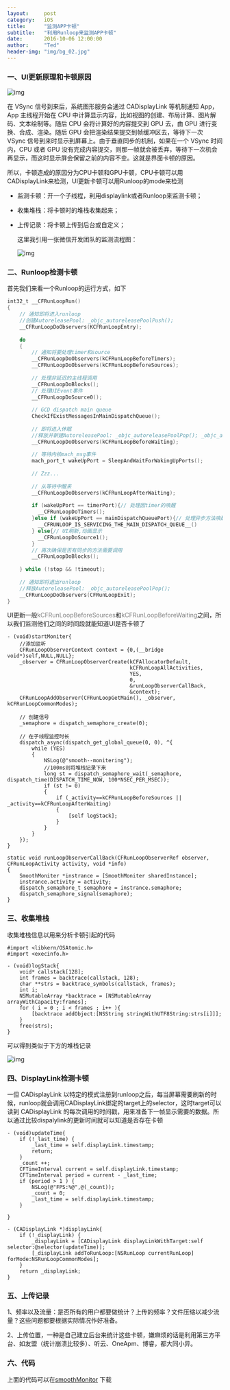 ```yaml
---
layout:     post
category:   iOS
title:      "监测APP卡顿"
subtitle:   "利用Runloop来监测APP卡顿"
date:       2016-10-06 12:00:00
author:     "Ted"
header-img: "img/bg_02.jpg"
---
```


### 一、UI更新原理和卡顿原因

![img](/img/Simple_6/03.png)

在 VSync 信号到来后，系统图形服务会通过 CADisplayLink 等机制通知 App，App 主线程开始在 CPU 中计算显示内容，比如视图的创建、布局计算、图片解码、文本绘制等。随后 CPU 会将计算好的内容提交到 GPU 去，由 GPU 进行变换、合成、渲染。随后 GPU 会把渲染结果提交到帧缓冲区去，等待下一次 VSync 信号到来时显示到屏幕上。由于垂直同步的机制，如果在一个 VSync 时间内，CPU 或者 GPU 没有完成内容提交，则那一帧就会被丢弃，等待下一次机会再显示，而这时显示屏会保留之前的内容不变。这就是界面卡顿的原因。

所以，卡顿造成的原因分为CPU卡顿和GPU卡顿，CPU卡顿可以用CADisplayLink来检测，UI更新卡顿可以用Runloop的mode来检测

- 监测卡顿：开一个子线程，利用displaylink或者Runloop来监测卡顿；

- 收集堆栈：将卡顿时的堆栈收集起来；

- 上传记录：将卡顿上传到后台或自定义；

  这里我引用一张微信开发团队的监测流程图：

  ![img](/img/Simple_6/01.png)

### 二、Runloop检测卡顿

首先我们来看一个Runloop的运行方式，如下

```objective-c
int32_t __CFRunLoopRun()
{
    // 通知即将进入runloop
  	//创建AutoreleasePool: _objc_autoreleasePoolPush();
    __CFRunLoopDoObservers(KCFRunLoopEntry);
    
    do
    {
        // 通知将要处理timer和source
        __CFRunLoopDoObservers(kCFRunLoopBeforeTimers);
        __CFRunLoopDoObservers(kCFRunLoopBeforeSources);
        
        // 处理非延迟的主线程调用
        __CFRunLoopDoBlocks();
        // 处理UIEvent事件
        __CFRunLoopDoSource0();
        
        // GCD dispatch main queue
        CheckIfExistMessagesInMainDispatchQueue();
        
        // 即将进入休眠
      	//释放并新建AutoreleasePool: _objc_autoreleasePoolPop(); _objc_autoreleasePoolPush();
        __CFRunLoopDoObservers(kCFRunLoopBeforeWaiting);
        
        // 等待内核mach_msg事件
        mach_port_t wakeUpPort = SleepAndWaitForWakingUpPorts();
        
        // Zzz...
        
        // 从等待中醒来
        __CFRunLoopDoObservers(kCFRunLoopAfterWaiting);
                
        if (wakeUpPort == timerPort){// 处理因timer的唤醒
          __CFRunLoopDoTimers();
        }else if (wakeUpPort == mainDispatchQueuePort){// 处理异步方法唤醒,如dispatch_async
          __CFRUNLOOP_IS_SERVICING_THE_MAIN_DISPATCH_QUEUE__()
        } else{// UI刷新,动画显示
          __CFRunLoopDoSource1();
        }   
        // 再次确保是否有同步的方法需要调用
        __CFRunLoopDoBlocks();
        
    } while (!stop && !timeout);
    
    // 通知即将退出runloop
  	//释放AutoreleasePool: _objc_autoreleasePoolPop();
    __CFRunLoopDoObservers(CFRunLoopExit);
}
```

UI更新一般<font color="gray">kCFRunLoopBeforeSources</font>和<font color="gray">kCFRunLoopBeforeWaiting</font>之间，所以我们监测他们之间的时间段就能知道UI是否卡顿了

````
- (void)startMoniter{
	//添加监听
    CFRunLoopObserverContext context = {0,(__bridge void*)self,NULL,NULL};
    _observer = CFRunLoopObserverCreate(kCFAllocatorDefault,
                                        kCFRunLoopAllActivities,
                                        YES,
                                        0,
                                        &runLoopObserverCallBack,
                                        &context);
    CFRunLoopAddObserver(CFRunLoopGetMain(), _observer, kCFRunLoopCommonModes);
    
    // 创建信号
    _semaphore = dispatch_semaphore_create(0);
    
    // 在子线程监控时长
    dispatch_async(dispatch_get_global_queue(0, 0), ^{
        while (YES)
        {
            NSLog(@"smooth--monitering");
            //100ms则将堆栈记录下来
            long st = dispatch_semaphore_wait(_semaphore, dispatch_time(DISPATCH_TIME_NOW, 100*NSEC_PER_MSEC));
            if (st != 0)
            {
                if (_activity==kCFRunLoopBeforeSources || _activity==kCFRunLoopAfterWaiting)
                {
                    [self logStack];
                }
            }
        }
    });
}

static void runLoopObserverCallBack(CFRunLoopObserverRef observer, CFRunLoopActivity activity, void *info)
{
    SmoothMoniter *instrance = [SmoothMoniter sharedInstance];
    instrance.activity = activity;
    dispatch_semaphore_t semaphore = instrance.semaphore;
    dispatch_semaphore_signal(semaphore);
}
````

### 三、收集堆栈

收集堆栈信息以用来分析卡顿引起的代码

```
#import <libkern/OSAtomic.h>
#import <execinfo.h>
```

```
- (void)logStack{
    void* callstack[128];
    int frames = backtrace(callstack, 128);
    char **strs = backtrace_symbols(callstack, frames);
    int i;
    NSMutableArray *backtrace = [NSMutableArray arrayWithCapacity:frames];
    for ( i = 0 ; i < frames ; i++ ){
        [backtrace addObject:[NSString stringWithUTF8String:strs[i]]];
    }
    free(strs);
}
```

可以得到类似于下方的堆栈记录

![img](/img/Simple_6/02.png)

### 四、DisplayLink检测卡顿

一但 CADisplayLink 以特定的模式注册到runloop之后，每当屏幕需要刷新的时候，runloop就会调用CADisplayLink绑定的target上的selector，这时target可以读到 CADisplayLink 的每次调用的时间戳，用来准备下一帧显示需要的数据。所以通过比较dispalylink的更新时间就可以知道是否存在卡顿

```
- (void)updateTime{
    if (!_last_time) {
        _last_time = self.displayLink.timestamp;
        return;
    }
    _count ++;
    CFTimeInterval current = self.displayLink.timestamp;
    CFTimeInterval period = current - _last_time;
    if (period > 1 ) {
        NSLog(@"FPS:%@",@(_count));
        _count = 0;
        _last_time = self.displayLink.timestamp;
    }
    
}

- (CADisplayLink *)displayLink{
    if (!_displayLink) {
        _displayLink = [CADisplayLink displayLinkWithTarget:self selector:@selector(updateTime)];
        [_displayLink addToRunLoop:[NSRunLoop currentRunLoop] forMode:NSRunLoopCommonModes];
    }
    return _displayLink;
}
```

### 五、上传记录

1、频率以及流量：是否所有的用户都要做统计？上传的频率？文件压缩以减少流量？这些问题都要根据实际情况作好准备。

2、上传位置，一种是自己建立后台来统计这些卡顿，嫌麻烦的话是利用第三方平台、如友盟（统计崩溃比较多）、听云、OneApm、博睿，都大同小异。

### 六、代码

上面的代码可以在[smoothMonitor](https://github.com/helloted/smoothMonitor) 下载